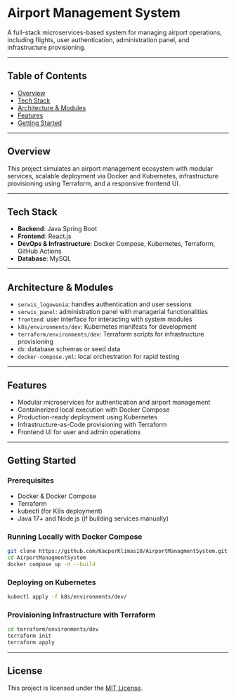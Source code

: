 # Airport Management System

A full-stack microservices-based system for managing airport operations, including flights, user authentication, administration panel, and infrastructure provisioning.

---

## Table of Contents
- [Overview](#overview)
- [Tech Stack](#tech-stack)
- [Architecture & Modules](#architecture--modules)
- [Features](#features)
- [Getting Started](#getting-started)

---

## Overview
This project simulates an airport management ecosystem with modular services, scalable deployment via Docker and Kubernetes, infrastructure provisioning using Terraform, and a responsive frontend UI.

---

## Tech Stack
- **Backend**: Java Spring Boot 
- **Frontend**: React.js  
- **DevOps & Infrastructure**: Docker Compose, Kubernetes, Terraform, GitHub Actions  
- **Database**: MySQL

---

## Architecture & Modules
- `serwis_logowania`: handles authentication and user sessions  
- `serwis_panel`: administration panel with managerial functionalities  
- `frontend`: user interface for interacting with system modules  
- `k8s/environments/dev`: Kubernetes manifests for development  
- `terraform/environments/dev`: Terraform scripts for infrastructure provisioning  
- `db`: database schemas or seed data  
- `docker-compose.yml`: local orchestration for rapid testing

---

## Features
- Modular microservices for authentication and airport management  
- Containerized local execution with Docker Compose  
- Production-ready deployment using Kubernetes  
- Infrastructure-as-Code provisioning with Terraform  
- Frontend UI for user and admin operations

---

## Getting Started

### Prerequisites
- Docker & Docker Compose  
- Terraform  
- kubectl (for K8s deployment)  
- Java 17+ and Node.js (if building services manually)

### Running Locally with Docker Compose
```bash
git clone https://github.com/KacperKlimas10/AirportManagmentSystem.git
cd AirportManagmentSystem
docker compose up -d --build
```
### Deploying on Kubernetes
```bash
kubectl apply -f k8s/environments/dev/
```
### Provisioning Infrastructure with Terraform
```bash
cd terraform/environments/dev
terraform init
terraform apply
```

---

## License

This project is licensed under the [MIT License](LICENSE).
